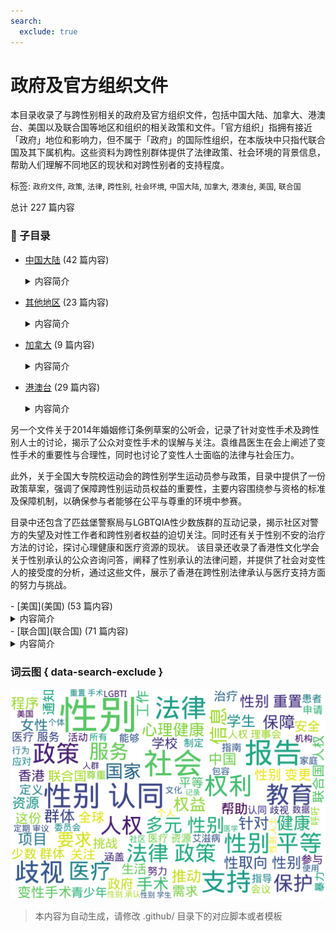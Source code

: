 ```yaml
---
search:
  exclude: true
---
```



# 政府及官方组织文件

本目录收录了与跨性别相关的政府及官方组织文件，包括中国大陆、加拿大、港澳台、美国以及联合国等地区和组织的相关政策和文件。「官方组织」指拥有接近「政府」地位和影响力，但不属于「政府」的国际性组织，在本版块中只指代联合国及其下属机构。这些资料为跨性别群体提供了法律政策、社会环境的背景信息，帮助人们理解不同地区的现状和对跨性别者的支持程度。


标签: `政府文件`, `政策`, `法律`, `跨性别`, `社会环境`, `中国大陆`, `加拿大`, `港澳台`, `美国`, `联合国`


总计 227 篇内容


### 📁 子目录

- [中国大陆](中国大陆) (42 篇内容)
  <details><summary>内容简介</summary>

  目录路径为“./政府及官方组织文件/中国大陆”的档案汇集了一系列与中国大陆的法律法规、政策规范和管理文件有关的内容。这些文件中涉及的主题多样，包括婚姻法在跨性别议题上的适用性、精神卫生管理规范、中国精神卫生法的具体内容、多学科诊疗共识及标准、中国大陆的精神障碍分类与诊断标准、以及公安机关在居民身份证与户籍管理中的操作规范。这些内容揭示了跨性别者在家庭和法律背景下遭遇的复杂挑战，也展示了中国在精神卫生、医疗管理和户籍政策方面的制度演变。一个重要的讨论点是跨性别者在面对婚姻法局限性的故事记录。一位女性发现丈夫未经同意进行了变性手术，引发了对婚姻关系法律地位的质疑，这反映了性别认同对婚姻制度的冲击和法律的局限性。另一份文件，则是公安部关于如何变更公民性别登记的文件，根据手术后的性别变更要求提供法律路径，标志着在中国大陆政策层面变性人的地位变迁。
关于精神卫生管理及法律，文件详细探讨了精神疾病的管理规范和法律条文，强调了提高患者跟踪和服务质量的重要性，明确了精神卫生领域的法律保障框架以及精神健康工作的社会责任。这些文件说明了中国在精神卫生领域的关注和努力提升管理标准及服务水平的国家意图。总览这些档案，可见中国大陆在面对社会多元性别、精神健康和法治完善方面的长期发展和政策变化。
  </details>
- [其他地区](其他地区) (23 篇内容)
  <details><summary>内容简介</summary>

  该目录包含与跨性别政策和法律相关的政府及官方组织文件，旨在为跨性别者提供合法权益方面的指导和支持，特别是在其他地区的实施情况和伴侣制度的适用性。
  </details>
- [加拿大](加拿大) (9 篇内容)
  <details><summary>内容简介</summary>

  本目录收录有关加拿大的政府及官方组织对跨性别者的政策、法律及其相关文件，旨在提供关于跨性别者权益保障、健康医疗服务以及社会支持等方面的官方信息和资源。
  </details>
- [港澳台](港澳台) (29 篇内容)
  <details><summary>内容简介</summary>

  该目录收录了来自香港与多元性别相关的政府及官方文件，其内容涉及跨性别者的权利、法律政策、医疗资源及社会环境记录。在《性别承认咨询文件》的意见书中，关注女性暴力协会提出性别承认应该是一项基本人权，强调跨性别者的选择权应当受到尊重，并详细讨论香港是否应设立性别承认制度。文中提到香港的性别问题并非二元对立，亟需关注性别少数群体的权利。该文件中提出的在法律上保护跨性别者的建议，强调应当设立新法规以确保其权利被充分保障，并提出了对性别认可的多样性的理解。

另一个文件关于2014年婚姻修订条例草案的公听会，记录了针对变性手术及跨性别人士的讨论，揭示了公众对变性手术的误解与关注。袁维昌医生在会上阐述了变性手术的重要性与合理性，同时也讨论了变性人士面临的法律与社会压力。

此外，关于全国大专院校运动会的跨性别学生运动员参与政策，目录中提供了一份政策草案，强调了保障跨性别运动员权益的重要性，主要内容围绕参与资格的标准及保障机制，以确保参与者能够在公平与尊重的环境中参赛。

目录中还包含了匹兹堡警察局与LGBTQIA性少数族群的互动记录，揭示社区对警方的失望及对性工作者和跨性别者权益的迫切关注。同时还有关于性别不安的治疗方法的讨论，探讨心理健康和医疗资源的现状。
该目录还收录了香港性文化学会关于性别承认的公众咨询问答，阐释了性别承认的法律问题，并提供了社会对变性人的接受度的分析，通过这些文件，展示了香港在跨性别法律承认与医疗支持方面的努力与挑战。
  </details>
- [美国](美国) (53 篇内容)
  <details><summary>内容简介</summary>

  本目录收录了来自美国的政府及官方组织关于跨性别相关政策和法律的文件，旨在提供对跨性别者权益和法律保护的官方信息和指南。
  </details>
- [联合国](联合国) (71 篇内容)
  <details><summary>内容简介</summary>

  本目录收录了与联合国相关的官方文件，旨在提供跨性别人士在全球范围内受到的法律保护和人权关注的资讯。这些文件将有助于了解各国在跨性别相关议题上的政策和承诺。
  </details>



### 词云图 { data-search-exclude }

![./政府及官方组织文件摘要词云图](abstracts_wordcloud.png)


> 本内容为自动生成，请修改 .github/ 目录下的对应脚本或者模板
